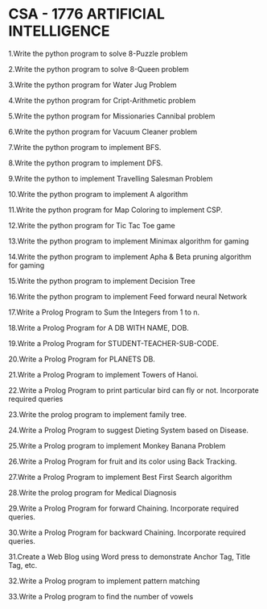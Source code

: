 # CSA - 1776 ARTIFICIAL INTELLIGENCE 

1.Write the python program to solve 8-Puzzle problem

2.Write the python program to solve 8-Queen problem

3.Write the python program for Water Jug Problem

4.Write the python program for Cript-Arithmetic problem

5.Write the python program for Missionaries Cannibal problem

6.Write the python program for Vacuum Cleaner problem

7.Write the python program to implement BFS.

8.Write the python program to implement DFS.

9.Write the python to implement Travelling Salesman Problem

10.Write the python program to implement A algorithm

11.Write the python program for Map Coloring to implement CSP.

12.Write the python program for Tic Tac Toe game

13.Write the python program to implement Minimax algorithm for gaming

14.Write the python program to implement Apha & Beta pruning algorithm for gaming

15.Write the python program to implement Decision Tree

16.Write the python program to implement Feed forward neural Network

17.Write a Prolog Program to Sum the Integers from 1 to n.

18.Write a Prolog Program for A DB WITH NAME, DOB.

19.Write a Prolog Program for STUDENT-TEACHER-SUB-CODE.

20.Write a Prolog Program for PLANETS DB.

21.Write a Prolog Program to implement Towers of Hanoi.

22.Write a Prolog Program to print particular bird can fly or not. Incorporate required queries

23.Write the prolog program to implement family tree.

24.Write a Prolog Program to suggest Dieting System based on Disease.

25.Write a Prolog program to implement Monkey Banana Problem

26.Write a Prolog Program for fruit and its color using Back Tracking.

27.Write a Prolog Program to implement Best First Search algorithm

28.Write the prolog program for Medical Diagnosis

29.Write a Prolog Program for forward Chaining. Incorporate required queries.

30.Write a Prolog Program for backward Chaining. Incorporate required queries.

31.Create a Web Blog using Word press to demonstrate Anchor Tag, Title Tag, etc.

32.Write a Prolog program to implement pattern matching

33.Write a Prolog program to find the number of vowels

 

 
